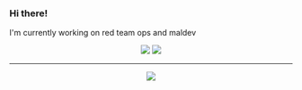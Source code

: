 ### Hi there!

I'm currently working on red team ops and maldev 


[1.2]: http://i.imgur.com/wWzX9uB.png (twitter icon without padding)
[2.2]: https://raw.githubusercontent.com/MartinHeinz/MartinHeinz/master/linkedin-3-16.png (LinkedIn icon without padding)

[1]: https://twitter.com/merterpreter
[2]: https://linkedin.com/in/mertdas

<p align="center">
    <a href="https://twitter.com/merterpreter"><img src="https://img.shields.io/twitter/follow/merterpreter?style=for-the-badge&logo=twitter&logoColor=ffffff&labelColor=1a1a1a&color=802000"></a>
    <a href="https://github.com/mertdas"><img src="https://img.shields.io/github/followers/mertdas?style=for-the-badge&logo=github&logoColor=ffffff&labelColor=1a1a1a&color=802000"></a>
</p>

---

<p align="center">

<a href="https://github.com/mertdas/README.md">
  <img align="center" src="https://github-readme-stats.vercel.app/api?username=mertdas&include_all_commits=true&custom_title=mertdas's+GitHub+Stats&hide=contribs&show_icons=true&line_height=32&count_private=true&title_color=ffffff&text_color=c9cacc&icon_color=b32d00&bg_color=1a1a1a" />
</a>


</p>
